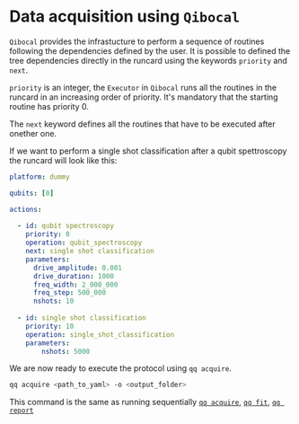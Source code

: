 # Data acquisition using `Qibocal`

`Qibocal` provides the infrastucture to perform a sequence of routines following
the dependencies defined by the user.
It is possible to defined the tree dependencies directly in the runcard using the
keywords `priority` and `next`.

`priority` is an integer, the `Executor` in `Qibocal` runs all the routines in the
runcard in an increasing order of priority. It's mandatory that the starting routine
has priority 0.

The `next` keyword defines all the routines that have to be executed after onether
one.

If we want to perform a single shot classification after a qubit spettroscopy
the runcard will look like this:

```yaml
platform: dummy

qubits: [0]

actions:
    
  - id: qubit spectroscopy
    priority: 0
    operation: qubit_spectroscopy
    next: single shot classification
    parameters:
      drive_amplitude: 0.001
      drive_duration: 1000
      freq_width: 2_000_000
      freq_step: 500_000
      nshots: 10
  
  - id: single shot classification
    priority: 10
    operation: single_shot_classification
    parameters:
        nshots: 5000
```

We are now ready to execute the protocol using `qq acquire`.

```sh
qq acquire <path_to_yaml> -o <output_folder>
```
This command is the same as running sequentially [`qq acquire`](../01-acquire/README.md),
[`qq fit`](../02-fit/README.md), [`qq report`](../00-cli/README.md)
